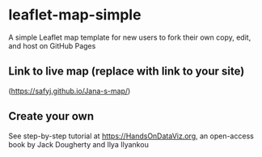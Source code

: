 # leaflet-map-simple
A simple Leaflet map template for new users to fork their own copy, edit, and host on GitHub Pages

## Link to live map (replace with link to your site)
(https://safyj.github.io/Jana-s-map/)

## Create your own
See step-by-step tutorial at https://HandsOnDataViz.org, an open-access book by Jack Dougherty and Ilya Ilyankou
